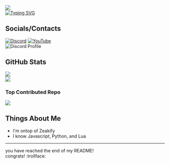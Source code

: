 ![](https://komarev.com/ghpvc/?username=justDarian)
<br>
[![Typing SVG](https://readme-typing-svg.demolab.com?font=Fira+Code&pause=1000&width=435&lines=im+the+darian;i+exist;https%3A%2F%2Fdiscord.gg%2Fhaxx)](https://git.io/typing-svg)
## Socials/Contacts
[![Discord](https://img.shields.io/badge/Discord-%237289DA.svg?logo=discord&logoColor=white)](https://discord.gg/https://discord.gg/haxx) [![YouTube](https://img.shields.io/badge/YouTube-%23FF0000.svg?logo=YouTube&logoColor=white)](https://www.youtube.com/@justdarian) 
<br>
![Discord Profile](https://discord.c99.nl/widget/theme-2/1055188030442459195.png)

## GitHub Stats
![](https://github-readme-stats.vercel.app/api?username=justDarian&theme=midnight-purple&hide_border=true&include_all_commits=false&count_private=true)<br/>
![](https://github-readme-streak-stats.herokuapp.com/?user=justDarian&theme=midnight-purple&hide_border=true)<br/>

### Top Contributed Repo
![](https://github-contributor-stats.vercel.app/api?username=justDarian&limit=69&theme=dark&combine_all_yearly_contributions=true)

## Things About Me
- I'm ontop of Zeakify
- I know Javascript, Python, and Lua

---
you have reached the end of my README! <br>
congrats! :trollface:
